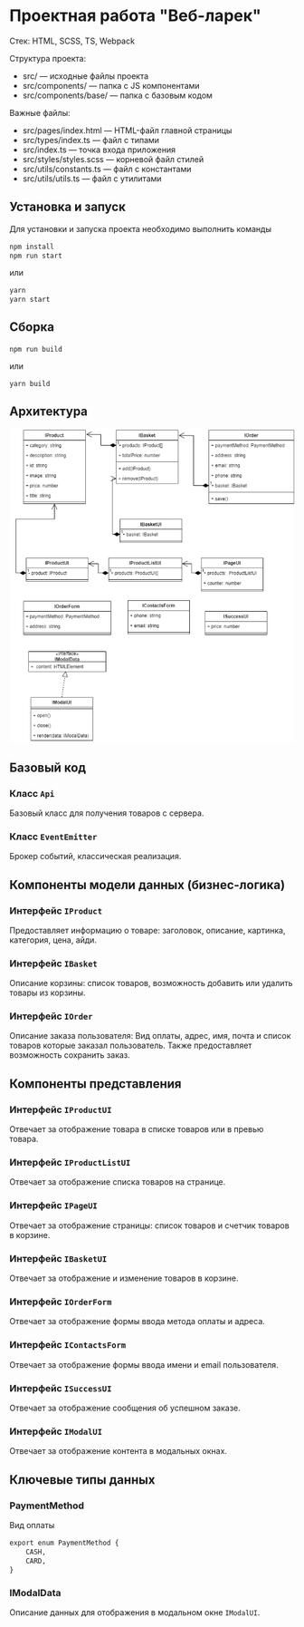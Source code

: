 # Проектная работа "Веб-ларек"

Стек: HTML, SCSS, TS, Webpack

Структура проекта:
- src/ — исходные файлы проекта
- src/components/ — папка с JS компонентами
- src/components/base/ — папка с базовым кодом

Важные файлы:
- src/pages/index.html — HTML-файл главной страницы
- src/types/index.ts — файл с типами
- src/index.ts — точка входа приложения
- src/styles/styles.scss — корневой файл стилей
- src/utils/constants.ts — файл с константами
- src/utils/utils.ts — файл с утилитами

## Установка и запуск
Для установки и запуска проекта необходимо выполнить команды

```
npm install
npm run start
```

или

```
yarn
yarn start
```
## Сборка

```
npm run build
```

или

```
yarn build
```

## Архитектура
![](uml.png)

## Базовый код
### Класс `Api`
Базовый класс для получения товаров с сервера.

### Класс `EventEmitter`
Брокер событий, классическая реализация.

## Компоненты модели данных (бизнес-логика)
### Интерфейс `IProduct`
Предоставляет информацию о товаре: заголовок, описание, картинка, категория, цена, айди.

### Интерфейс `IBasket`
Описание корзины: список товаров, возможность добавить или удалить товары из корзины.

### Интерфейс `IOrder`
Описание заказа пользователя: Вид оплаты, адрес, имя, почта и список товаров которые заказал пользователь.
Также предоставляет возможность сохранить заказ.

## Компоненты представления
### Интерфейс `IProductUI`
Отвечает за отображение товара в списке товаров или в превью товара.
### Интерфейс `IProductListUI`
Отвечает за отображение списка товаров на странице.
### Интерфейс `IPageUI`
Отвечает за отображение страницы: список товаров и счетчик товаров в корзине.
### Интерфейс `IBasketUI`
Отвечает за отображение и изменение товаров в корзине.
### Интерфейс `IOrderForm`
Отвечает за отображение формы ввода метода оплаты и адреса.
### Интерфейс `IContactsForm`
Отвечает за отображение формы ввода имени и email пользователя.
### Интерфейс `ISuccessUI`
Отвечает за отображение сообщения об успешном заказе.
### Интерфейс `IModalUI`
Отвечает за отображение контента в модальных окнах.

## Ключевые типы данных
### PaymentMethod
Вид оплаты
```
export enum PaymentMethod {
    CASH,
    CARD,
}
```
### IModalData
Описание данных для отображения в модальном окне `IModalUI`.